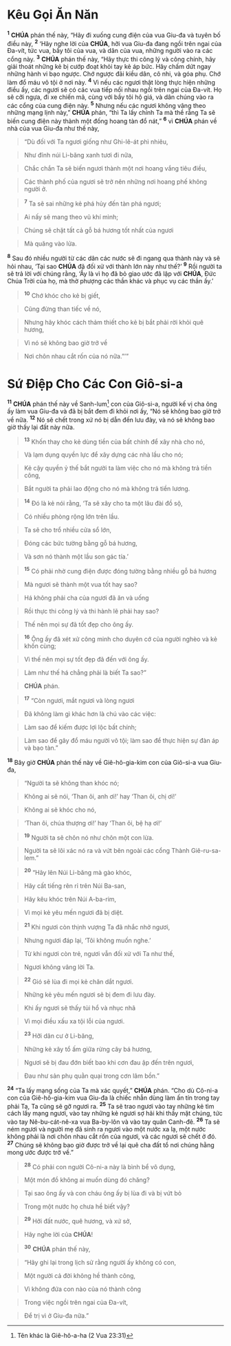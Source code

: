 # Kêu Gọi Ăn Năn
<sup><b>1</b></sup> **CHÚA** phán thế này, “Hãy đi xuống cung điện của vua Giu-đa và tuyên bố điều này, <sup><b>2</b></sup> ‘Hãy nghe lời của **CHÚA**, hỡi vua Giu-đa đang ngồi trên ngai của Đa-vít, tức vua, bầy tôi của vua, và dân của vua, những người vào ra các cổng này. <sup><b>3</b></sup> **CHÚA** phán thế này, “Hãy thực thi công lý và công chính, hãy giải thoát những kẻ bị cướp đoạt khỏi tay kẻ áp bức. Hãy chấm dứt ngay những hành vi bạo ngược. Chớ ngược đãi kiều dân, cô nhi, và góa phụ. Chớ làm đổ máu vô tội ở nơi này. <sup><b>4</b></sup> Vì nếu các ngươi thật lòng thực hiện những điều ấy, các ngươi sẽ có các vua tiếp nối nhau ngồi trên ngai của Đa-vít. Họ sẽ cỡi ngựa, đi xe chiến mã, cùng với bầy tôi hộ giá, và dân chúng vào ra các cổng của cung điện này. <sup><b>5</b></sup> Nhưng nếu các ngươi không vâng theo những mạng lịnh này,” **CHÚA** phán, “thì Ta lấy chính Ta mà thề rằng Ta sẽ biến cung điện này thành một đống hoang tàn đổ nát,” <sup><b>6</b></sup> vì **CHÚA** phán về nhà của vua Giu-đa như thế này,


> “Dù đối với Ta ngươi giống như Ghi-lê-át phì nhiêu,
>


> Như đỉnh núi Li-băng xanh tươi đi nữa,
>


> Chắc chắn Ta sẽ biến ngươi thành một nơi hoang vắng tiêu điều,
>


> Các thành phố của ngươi sẽ trở nên những nơi hoang phế không người ở.
>


> <sup><b>7</b></sup> Ta sẽ sai những kẻ phá hủy đến tàn phá ngươi;
>


> Ai nấy sẽ mang theo vũ khí mình;
>


> Chúng sẽ chặt tất cả gỗ bá hương tốt nhất của ngươi
>


> Mà quăng vào lửa.
>

<sup><b>8</b></sup> Sau đó nhiều người từ các dân các nước sẽ đi ngang qua thành này và sẽ hỏi nhau, ‘Tại sao **CHÚA** đã đối xử với thành lớn này như thế?’ <sup><b>9</b></sup> Rồi người ta sẽ trả lời với chúng rằng, ‘Ấy là vì họ đã bỏ giao ước đã lập với **CHÚA**, Đức Chúa Trời của họ, mà thờ phượng các thần khác và phục vụ các thần ấy.’


> <sup><b>10</b></sup> Chớ khóc cho kẻ bị giết,
>


> Cũng đừng than tiếc về nó,
>


> Nhưng hãy khóc cách thảm thiết cho kẻ bị bắt phải rời khỏi quê hương,
>


> Vì nó sẽ không bao giờ trở về
>


> Nơi chôn nhau cắt rốn của nó nữa.”’”
>


# Sứ Điệp Cho Các Con Giô-si-a
<sup><b>11</b></sup> **CHÚA** phán thế này về Sanh-lum[^1-b1720819-7c96-4cf9-8caa-c6082e20986b] con của Giô-si-a, người kế vị cha ông ấy làm vua Giu-đa và đã bị bắt đem đi khỏi nơi ấy, “Nó sẽ không bao giờ trở về nữa. <sup><b>12</b></sup> Nó sẽ chết trong xứ nó bị dẫn đến lưu đày, và nó sẽ không bao giờ thấy lại đất này nữa.


> <sup><b>13</b></sup> Khốn thay cho kẻ dùng tiền của bất chính để xây nhà cho nó,
>


> Và lạm dụng quyền lực để xây dựng các nhà lầu cho nó;
>


> Kẻ cậy quyền ỷ thế bắt người ta làm việc cho nó mà không trả tiền công,
>


> Bắt người ta phải lao động cho nó mà không trả tiền lương.
>


> <sup><b>14</b></sup> Đó là kẻ nói rằng, ‘Ta sẽ xây cho ta một lâu đài đồ sộ,
>


> Có nhiều phòng rộng lớn trên lầu.
>


> Ta sẽ cho trổ nhiều cửa sổ lớn,
>


> Đóng các bức tường bằng gỗ bá hương,
>


> Và sơn nó thành một lầu son gác tía.’
>


> <sup><b>15</b></sup> Có phải nhờ cung điện được đóng tường bằng nhiều gỗ bá hương
>


> Mà ngươi sẽ thành một vua tốt hay sao?
>


> Há không phải cha của ngươi đã ăn và uống
>


> Rồi thực thi công lý và thi hành lẽ phải hay sao?
>


> Thế nên mọi sự đã tốt đẹp cho ông ấy.
>


> <sup><b>16</b></sup> Ông ấy đã xét xử công minh cho duyên cớ của người nghèo và kẻ khốn cùng;
>


> Vì thế nên mọi sự tốt đẹp đã đến với ông ấy.
>


> Làm như thế há chẳng phải là biết Ta sao?”
>


> **CHÚA** phán.
>


> <sup><b>17</b></sup> “Còn ngươi, mắt ngươi và lòng ngươi
>


> Đã không làm gì khác hơn là chú vào các việc:
>


> Làm sao để kiếm được lợi lộc bất chính;
>


> Làm sao để gây đổ máu người vô tội; làm sao để thực hiện sự đàn áp và bạo tàn.”
>

<sup><b>18</b></sup> Bây giờ **CHÚA** phán thế này về Giê-hô-gia-kim con của Giô-si-a vua Giu-đa,


> “Người ta sẽ không than khóc nó;
>


> Không ai sẽ nói, ‘Than ôi, anh ơi!’ hay ‘Than ôi, chị ơi!’
>


> Không ai sẽ khóc cho nó,
>


> ‘Than ôi, chúa thượng ơi!’ hay ‘Than ôi, bệ hạ ơi!’
>


> <sup><b>19</b></sup> Người ta sẽ chôn nó như chôn một con lừa.
>


> Người ta sẽ lôi xác nó ra và vứt bên ngoài các cổng Thành Giê-ru-sa-lem.”
>


> <sup><b>20</b></sup> “Hãy lên Núi Li-băng mà gào khóc,
>


> Hãy cất tiếng rên rỉ trên Núi Ba-san,
>


> Hãy kêu khóc trên Núi A-ba-rim,
>


> Vì mọi kẻ yêu mến ngươi đã bị diệt.
>


> <sup><b>21</b></sup> Khi ngươi còn thịnh vượng Ta đã nhắc nhở ngươi,
>


> Nhưng ngươi đáp lại, ‘Tôi không muốn nghe.’
>


> Từ khi ngươi còn trẻ, ngươi vẫn đối xử với Ta như thế,
>


> Ngươi không vâng lời Ta.
>


> <sup><b>22</b></sup> Gió sẽ lùa đi mọi kẻ chăn dắt ngươi.
>


> Những kẻ yêu mến ngươi sẽ bị đem đi lưu đày.
>


> Khi ấy ngươi sẽ thấy tủi hổ và nhục nhã
>


> Vì mọi điều xấu xa tội lỗi của ngươi.
>


> <sup><b>23</b></sup> Hỡi dân cư ở Li-băng,
>


> Những kẻ xây tổ ấm giữa rừng cây bá hương,
>


> Ngươi sẽ bị đau đớn biết bao khi cơn đau ập đến trên ngươi,
>


> Đau như sản phụ quằn quại trong cơn lâm bồn.”
>

<sup><b>24</b></sup> “Ta lấy mạng sống của Ta mà xác quyết,” **CHÚA** phán. “Cho dù Cô-ni-a con của Giê-hô-gia-kim vua Giu-đa là chiếc nhẫn dùng làm ấn tín trong tay phải Ta, Ta cũng sẽ gỡ ngươi ra. <sup><b>25</b></sup> Ta sẽ trao ngươi vào tay những kẻ tìm cách lấy mạng ngươi, vào tay những kẻ ngươi sợ hãi khi thấy mặt chúng, tức vào tay Nê-bu-cát-nê-xa vua Ba-by-lôn và vào tay quân Canh-đê. <sup><b>26</b></sup> Ta sẽ ném ngươi và người mẹ đã sinh ra ngươi vào một nước xa lạ, một nước không phải là nơi chôn nhau cắt rốn của ngươi, và các ngươi sẽ chết ở đó. <sup><b>27</b></sup> Chúng sẽ không bao giờ được trở về lại quê cha đất tổ nơi chúng hằng mong ước được trở về.”


> <sup><b>28</b></sup> Có phải con người Cô-ni-a này là bình bể vô dụng,
>


> Một món đồ không ai muốn dùng đó chăng?
>


> Tại sao ông ấy và con cháu ông ấy bị lùa đi và bị vứt bỏ
>


> Trong một nước họ chưa hề biết vậy?
>


> <sup><b>29</b></sup> Hỡi đất nước, quê hương, và xứ sở,
>


> Hãy nghe lời của **CHÚA**!
>


> <sup><b>30</b></sup> **CHÚA** phán thế này,
>


> “Hãy ghi lại trong lịch sử rằng người ấy không có con,
>


> Một người cả đời không hề thành công,
>


> Vì không đứa con nào của nó thành công
>


> Trong việc ngồi trên ngai của Đa-vít,
>


> Để trị vì ở Giu-đa nữa.”
>

[^1-b1720819-7c96-4cf9-8caa-c6082e20986b]: Tên khác là Giê-hô-a-ha (2 Vua 23:31)